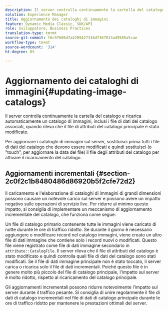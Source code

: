 ```yaml
---
description: Il server controlla continuamente la cartella del catalogo e ricarica automaticamente un catalogo di immagini, inclusi i file di dati del catalogo associati, quando rileva che il file di attributi del catalogo principale è stato modificato.
solution: Experience Manager
title: Aggiornamento dei cataloghi di immagini
feature: Dynamic Media Classic, SDK/API
role: Sviluppatore, Business Practices
translation-type: tm+mt
source-git-commit: f6c97606d7a4209427316d7367013ad9585a5cae
workflow-type: tm+mt
source-wordcount: '314'
ht-degree: 0%

---
```



# Aggiornamento dei cataloghi di immagini{#updating-image-catalogs}

Il server controlla continuamente la cartella del catalogo e ricarica automaticamente un catalogo di immagini, inclusi i file di dati del catalogo associati, quando rileva che il file di attributi del catalogo principale è stato modificato.

Per aggiornare i cataloghi di immagini sul server, sostituisci prima tutti i file di dati del catalogo che devono essere modificati e quindi sostituisci (o &quot;touch&quot;, per aggiornare la data del file) il file degli attributi del catalogo per attivare il ricaricamento del catalogo.

## Aggiornamenti incrementali {#section-2c0f2c1b8480486d86920b5f2cfe72d2}

Il caricamento e l&#39;elaborazione di cataloghi di immagini di grandi dimensioni possono causare un notevole carico sul server e possono avere un impatto negativo sulle operazioni di servizio live. Per ridurre al minimo questo impatto, si consiglia di implementare un meccanismo di aggiornamento incrementale del catalogo, che funziona come segue:

Un file di catalogo primario contenente tutte le immagini viene caricato di notte durante le ore di traffico ridotto. Se durante il giorno è necessario aggiungere o modificare record nel catalogo immagini, viene creato un altro file di dati immagine che contiene solo i record nuovi o modificati. Questo file viene registrato come file di dati immagine secondario in `attribute::CatalogFile`. Il server rileva che il file di attributi del catalogo è stato modificato e quindi controlla quali file di dati del catalogo sono stati modificati. Se il file di dati immagine principale non è stato toccato, il server carica o ricarica solo il file di dati incrementali. Poiché questo file è in genere molto più piccolo del file di catalogo principale, l&#39;impatto sul server è molto ridotto, rispetto al ricaricamento del catalogo principale.

Gli aggiornamenti incrementali possono ridurre notevolmente l&#39;impatto sul server durante il traffico pesante. Si consiglia di unire regolarmente il file di dati di catalogo incrementali nel file di dati di catalogo principale durante le ore di traffico ridotto per mantenere le prestazioni ottimali del server.
